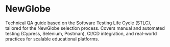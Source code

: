 # NewGlobe
Technical QA guide based on the Software Testing Life Cycle (STLC), tailored for the NewGlobe selection process. Covers manual and automated testing (Cypress, Selenium, Postman), CI/CD integration, and real-world practices for scalable educational platforms.
